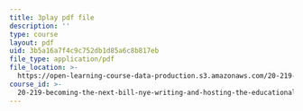 ```yaml
---
title: 3play pdf file
description: ''
type: course
layout: pdf
uid: 3b5a16a7f4c9c752db1d85a6c8b817eb
file_type: application/pdf
file_location: >-
  https://open-learning-course-data-production.s3.amazonaws.com/20-219-becoming-the-next-bill-nye-writing-and-hosting-the-educational-show-january-iap-2015/3b5a16a7f4c9c752db1d85a6c8b817eb_VBgVRviSKek.pdf
course_id: >-
  20-219-becoming-the-next-bill-nye-writing-and-hosting-the-educational-show-january-iap-2015
---
```

